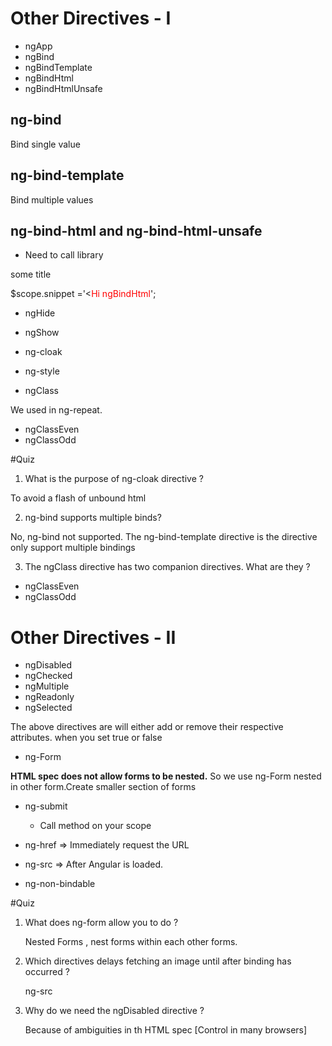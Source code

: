 # Other Directives - I

- ngApp
- ngBind
- ngBindTemplate
- ngBindHtml
- ngBindHtmlUnsafe


## ng-bind

Bind single value

<h2 ng-bind="{{event.name}}"> </h2>


## ng-bind-template

Bind multiple values

<h2 ng-bind-template="{{event.name}} {{event.date}}"> </h2>


## ng-bind-html and ng-bind-html-unsafe

* Need to call  <script src="/lib/angular/angular-sanitize.js"></script> library

<div ng-bind-html="snippet">
	some title
</div>

$scope.snippet ='<<span style="color:red">Hi ngBindHtml</span>';

- ngHide
- ngShow

- ng-cloak


- ng-style
- ngClass

We used in ng-repeat.
- ngClassEven
- ngClassOdd


#Quiz

1. What is the purpose of ng-cloak directive ?

To avoid a flash of unbound html

2. ng-bind supports multiple binds?

No, ng-bind not supported.
The ng-bind-template directive is the directive only support multiple bindings

3. The ngClass directive has two companion directives. What are they ?

- ngClassEven
- ngClassOdd

# Other Directives - II

- ngDisabled
- ngChecked
- ngMultiple
- ngReadonly
- ngSelected

The above directives are  will either add or remove their respective attributes. when you set true or false



- ng-Form

**HTML spec does not allow forms to be nested.** So we use ng-Form nested in other form.Create smaller section of forms

- ng-submit
	- Call method on your scope


- ng-href => Immediately request the URL
- ng-src => After Angular is loaded.

- ng-non-bindable

#Quiz


1. What does ng-form allow you to do ?

	Nested Forms , nest forms within each other forms.

2. Which directives delays fetching an image until after binding has occurred ?

	ng-src

3. Why do we need the ngDisabled directive ?

	Because of ambiguities in th HTML spec [Control in many browsers]
